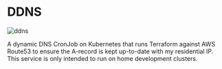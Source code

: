 # DDNS

![ddns](https://cronitor.io/badges/x0kIMl/production/YBAdKB6dH0ym55CwxzsKFn5T0jM.svg)

A dynamic DNS CronJob on Kubernetes that runs Terraform against AWS Route53 to ensure the A-record is kept up-to-date with my residential IP. This service is only intended to run on home development clusters.